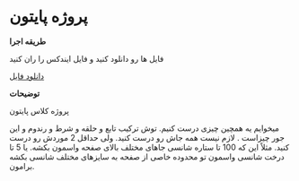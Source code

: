 # پروژه پایتون

__طریقه اجرا__



فایل ها رو دانلود کنید و فایل ایندکس را ران کنید

[دانلود فایل](https://github.com/ahmadreza1383/Python_Class.git)

__توضیحات__

پروژه کلاس پایتون 

میخوایم یه همچین چیزی درست کنیم. توش ترکیب تابع و حلقه و شرط و رندوم و این جور چیزاست . لازم نیست همه جاش رو درست کنید. ولی حداقل 2 موردش رو درست کنید. مثلاً این که 100 تا ستاره شانسی جاهای مختلف بالای صفحه واسمون بکشه. یا 5 تا درخت شانسی واسمون تو محدوده خاصی از صفحه به سایزهای مختلف شانسی بکشه برامون.

